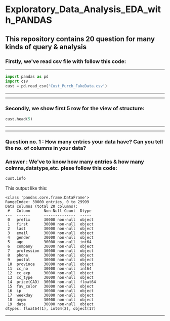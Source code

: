 # Exploratory_Data_Analysis_EDA_with_PANDAS
## This repository contains 20 question for many kinds of query & analysis
### Firstly, we've read csv file with follow this code:
---
```python
import pandas as pd
import csv
cust = pd.read_csv('Cust_Purch_FakeData.csv')
```
---
---
### Secondly, we show first 5 row for the view of structure:
```python
cust.head(5)
```
---
---
### Question no. 1 : How many entries your data have? Can you tell the no. of columns in your data?
### Answer : We've to know how many entries & how many colmns,datatype,etc. plese follow this code:
```python
cust.info
```
This output like this:
```output
<class 'pandas.core.frame.DataFrame'>
RangeIndex: 30000 entries, 0 to 29999
Data columns (total 20 columns):
 #   Column      Non-Null Count  Dtype  
---  ------      --------------  -----  
 0   prefix      30000 non-null  object 
 1   first       30000 non-null  object 
 2   last        30000 non-null  object 
 3   email       30000 non-null  object 
 4   gender      30000 non-null  object 
 5   age         30000 non-null  int64  
 6   company     30000 non-null  object 
 7   profession  30000 non-null  object 
 8   phone       30000 non-null  object 
 9   postal      30000 non-null  object 
 10  province    30000 non-null  object 
 11  cc_no       30000 non-null  int64  
 12  cc_exp      30000 non-null  object 
 13  cc_type     30000 non-null  object 
 14  price(CAD)  30000 non-null  float64
 15  fav_color   30000 non-null  object 
 16  ip          30000 non-null  object 
 17  weekday     30000 non-null  object 
 18  ampm        30000 non-null  object 
 19  date        30000 non-null  object 
dtypes: float64(1), int64(2), object(17)
```
---

